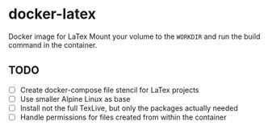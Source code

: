 # docker-latex
Docker image for LaTex
Mount your volume to the `WORKDIR` and run the build command in the container.

## TODO
- [ ] Create docker-compose file stencil for LaTex projects
- [ ] Use smaller Alpine Linux as base
- [ ] Install not the full TexLive, but only the packages actually needed
- [ ] Handle permissions for files created from within the container

